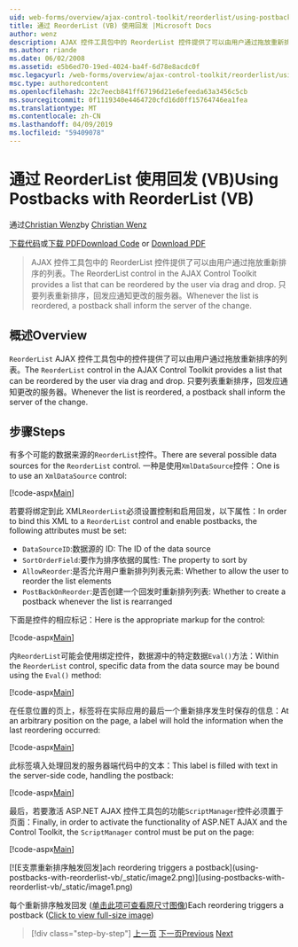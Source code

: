 ```yaml
---
uid: web-forms/overview/ajax-control-toolkit/reorderlist/using-postbacks-with-reorderlist-vb
title: 通过 ReorderList (VB) 使用回发 |Microsoft Docs
author: wenz
description: AJAX 控件工具包中的 ReorderList 控件提供了可以由用户通过拖放重新排序的列表。 只要列表重新排序，采购订单...
ms.author: riande
ms.date: 06/02/2008
ms.assetid: e5b6ed70-19ed-4024-ba4f-6d78e8acdc0f
msc.legacyurl: /web-forms/overview/ajax-control-toolkit/reorderlist/using-postbacks-with-reorderlist-vb
msc.type: authoredcontent
ms.openlocfilehash: 22c7eecb841ff67196d21e6efeeda63a3456c5cb
ms.sourcegitcommit: 0f1119340e4464720cfd16d0ff15764746ea1fea
ms.translationtype: MT
ms.contentlocale: zh-CN
ms.lasthandoff: 04/09/2019
ms.locfileid: "59409078"
---
```

# <a name="using-postbacks-with-reorderlist-vb"></a><span data-ttu-id="53229-104">通过 ReorderList 使用回发 (VB)</span><span class="sxs-lookup"><span data-stu-id="53229-104">Using Postbacks with ReorderList (VB)</span></span>

<span data-ttu-id="53229-105">通过[Christian Wenz](https://github.com/wenz)</span><span class="sxs-lookup"><span data-stu-id="53229-105">by [Christian Wenz](https://github.com/wenz)</span></span>

<span data-ttu-id="53229-106">[下载代码](http://download.microsoft.com/download/9/3/f/93f8daea-bebd-4821-833b-95205389c7d0/ReorderList4.vb.zip)或[下载 PDF](http://download.microsoft.com/download/2/d/c/2dc10e34-6983-41d4-9c08-f78f5387d32b/reorderlist4VB.pdf)</span><span class="sxs-lookup"><span data-stu-id="53229-106">[Download Code](http://download.microsoft.com/download/9/3/f/93f8daea-bebd-4821-833b-95205389c7d0/ReorderList4.vb.zip) or [Download PDF](http://download.microsoft.com/download/2/d/c/2dc10e34-6983-41d4-9c08-f78f5387d32b/reorderlist4VB.pdf)</span></span>

> <span data-ttu-id="53229-107">AJAX 控件工具包中的 ReorderList 控件提供了可以由用户通过拖放重新排序的列表。</span><span class="sxs-lookup"><span data-stu-id="53229-107">The ReorderList control in the AJAX Control Toolkit provides a list that can be reordered by the user via drag and drop.</span></span> <span data-ttu-id="53229-108">只要列表重新排序，回发应通知更改的服务器。</span><span class="sxs-lookup"><span data-stu-id="53229-108">Whenever the list is reordered, a postback shall inform the server of the change.</span></span>


## <a name="overview"></a><span data-ttu-id="53229-109">概述</span><span class="sxs-lookup"><span data-stu-id="53229-109">Overview</span></span>

<span data-ttu-id="53229-110">`ReorderList` AJAX 控件工具包中的控件提供了可以由用户通过拖放重新排序的列表。</span><span class="sxs-lookup"><span data-stu-id="53229-110">The `ReorderList` control in the AJAX Control Toolkit provides a list that can be reordered by the user via drag and drop.</span></span> <span data-ttu-id="53229-111">只要列表重新排序，回发应通知更改的服务器。</span><span class="sxs-lookup"><span data-stu-id="53229-111">Whenever the list is reordered, a postback shall inform the server of the change.</span></span>

## <a name="steps"></a><span data-ttu-id="53229-112">步骤</span><span class="sxs-lookup"><span data-stu-id="53229-112">Steps</span></span>

<span data-ttu-id="53229-113">有多个可能的数据来源的`ReorderList`控件。</span><span class="sxs-lookup"><span data-stu-id="53229-113">There are several possible data sources for the `ReorderList` control.</span></span> <span data-ttu-id="53229-114">一种是使用`XmlDataSource`控件：</span><span class="sxs-lookup"><span data-stu-id="53229-114">One is to use an `XmlDataSource` control:</span></span>

[!code-aspx[Main](using-postbacks-with-reorderlist-vb/samples/sample1.aspx)]

<span data-ttu-id="53229-115">若要将绑定到此 XML`ReorderList`必须设置控制和启用回发，以下属性：</span><span class="sxs-lookup"><span data-stu-id="53229-115">In order to bind this XML to a `ReorderList` control and enable postbacks, the following attributes must be set:</span></span>

- `DataSourceID`<span data-ttu-id="53229-116">:数据源的 ID</span><span class="sxs-lookup"><span data-stu-id="53229-116">: The ID of the data source</span></span>
- `SortOrderField`<span data-ttu-id="53229-117">:要作为排序依据的属性</span><span class="sxs-lookup"><span data-stu-id="53229-117">: The property to sort by</span></span>
- `AllowReorder`<span data-ttu-id="53229-118">:是否允许用户重新排列列表元素</span><span class="sxs-lookup"><span data-stu-id="53229-118">: Whether to allow the user to reorder the list elements</span></span>
- `PostBackOnReorder`<span data-ttu-id="53229-119">:是否创建一个回发时重新排列列表</span><span class="sxs-lookup"><span data-stu-id="53229-119">: Whether to create a postback whenever the list is rearranged</span></span>

<span data-ttu-id="53229-120">下面是控件的相应标记：</span><span class="sxs-lookup"><span data-stu-id="53229-120">Here is the appropriate markup for the control:</span></span>

[!code-aspx[Main](using-postbacks-with-reorderlist-vb/samples/sample2.aspx)]

<span data-ttu-id="53229-121">内`ReorderList`可能会使用绑定控件，数据源中的特定数据`Eval()`方法：</span><span class="sxs-lookup"><span data-stu-id="53229-121">Within the `ReorderList` control, specific data from the data source may be bound using the `Eval()` method:</span></span>

[!code-aspx[Main](using-postbacks-with-reorderlist-vb/samples/sample3.aspx)]

<span data-ttu-id="53229-122">在任意位置的页上，标签将在实际应用的最后一个重新排序发生时保存的信息：</span><span class="sxs-lookup"><span data-stu-id="53229-122">At an arbitrary position on the page, a label will hold the information when the last reordering occurred:</span></span>

[!code-aspx[Main](using-postbacks-with-reorderlist-vb/samples/sample4.aspx)]

<span data-ttu-id="53229-123">此标签填入处理回发的服务器端代码中的文本：</span><span class="sxs-lookup"><span data-stu-id="53229-123">This label is filled with text in the server-side code, handling the postback:</span></span>

[!code-aspx[Main](using-postbacks-with-reorderlist-vb/samples/sample5.aspx)]

<span data-ttu-id="53229-124">最后，若要激活 ASP.NET AJAX 控件工具包的功能`ScriptManager`控件必须置于页面：</span><span class="sxs-lookup"><span data-stu-id="53229-124">Finally, in order to activate the functionality of ASP.NET AJAX and the Control Toolkit, the `ScriptManager` control must be put on the page:</span></span>

[!code-aspx[Main](using-postbacks-with-reorderlist-vb/samples/sample6.aspx)]


[![E<span data-ttu-id="53229-125">支票重新排序触发回发]</span><span class="sxs-lookup"><span data-stu-id="53229-125">ach reordering triggers a postback]</span></span>(using-postbacks-with-reorderlist-vb/_static/image2.png)](using-postbacks-with-reorderlist-vb/_static/image1.png)

<span data-ttu-id="53229-126">每个重新排序触发回发 ([单击此项可查看原尺寸图像](using-postbacks-with-reorderlist-vb/_static/image3.png))</span><span class="sxs-lookup"><span data-stu-id="53229-126">Each reordering triggers a postback ([Click to view full-size image](using-postbacks-with-reorderlist-vb/_static/image3.png))</span></span>

> [!div class="step-by-step"]
> <span data-ttu-id="53229-127">[上一页](drag-and-drop-via-reorderlist-cs.md)
> [下一页](drag-and-drop-via-reorderlist-vb.md)</span><span class="sxs-lookup"><span data-stu-id="53229-127">[Previous](drag-and-drop-via-reorderlist-cs.md)
[Next](drag-and-drop-via-reorderlist-vb.md)</span></span>
